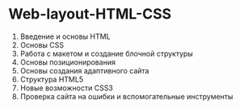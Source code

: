 # Web-layout-HTML-CSS
1. Введение и основы HTML
2. Основы CSS
3. Работа с макетом и создание блочной структуры
4. Основы позиционирования
5. Основы создания адаптивного сайта
6. Структура HTML5
7. Новые возможности CSS3
8. Проверка сайта на ошибки и вспомогательные инструменты

